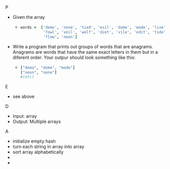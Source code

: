 P

- Given the array

  - ```ruby
    words =  ['demo', 'none', 'tied', 'evil', 'dome', 'mode', 'live',
              'fowl', 'veil', 'wolf', 'diet', 'vile', 'edit', 'tide',
              'flow', 'neon']
    ```

- Write a program that prints out groups of words that are anagrams. Anagrams are words that have the same exact letters in them but in a diferent order. Your outpur should look something like this:

  - ```ruby
    ["demo", "dome", "mode"]
    ["neon", "none"]
    #(etc)
    ```

  

E

- see above

D

- Input: array
- Output: Multiple arrays

A

- initialize empty hash
- turn each string in array into array
- sort array alphabetically
- 
- 